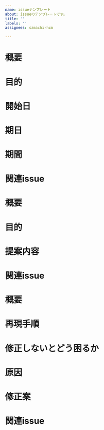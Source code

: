 ```yaml
---
name: issueテンプレート
about: issueのテンプレートです。
title: ''
labels: ''
assignees: samachi-hcm

---
```


<!-- あくまでテンプレートなので必ずしもすべての項目を埋めなくてよい -->
<!-- https://blog.hotolab.net/entry/github_template より-->

<!-- タスクのテンプレート -->
# 概要
# 目的
# 開始日
# 期日
# 期間
# 関連issue


<!-- 要望のテンプレート -->
# 概要
# 目的
# 提案内容
# 関連issue


<!-- 不具合のテンプレート -->
# 概要
# 再現手順
# 修正しないとどう困るか
# 原因
# 修正案
# 関連issue

